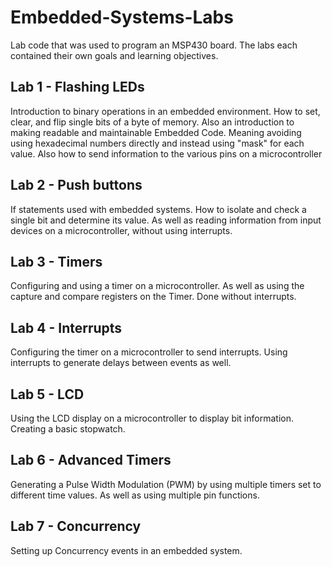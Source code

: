 # Embedded-Systems-Labs
Lab code that was used to program an MSP430 board. The labs each contained their own goals and learning objectives.
## Lab 1 - Flashing LEDs
  Introduction to binary operations in an embedded environment. How to set, clear, and flip single bits of a byte of memory. Also an introduction to making readable and maintainable Embedded Code. Meaning avoiding using hexadecimal numbers directly and instead using "mask" for each value. Also how to send information to the various pins on a microcontroller
## Lab 2 - Push buttons
  If statements used with embedded systems. How to isolate and check a single bit and determine its value. As well as reading information from input devices on a microcontroller, without using interrupts.
## Lab 3 - Timers
  Configuring and using a timer on a microcontroller. As well as using the capture and compare registers on the Timer. Done without interrupts.
## Lab 4 - Interrupts
  Configuring the timer on a microcontroller to send interrupts. Using interrupts to generate delays between events as well.
## Lab 5 - LCD
  Using the LCD display on a microcontroller to display bit information. Creating a basic stopwatch.
## Lab 6 - Advanced Timers
  Generating a Pulse Width Modulation (PWM) by using multiple timers set to different time values. As well as using multiple pin functions.
## Lab 7 - Concurrency
  Setting up Concurrency events in an embedded system.
